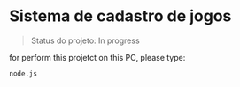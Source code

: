 # Sistema de cadastro de jogos

>Status do projeto: In progress

for perform this projetct on this PC, please type:

```
node.js

```
